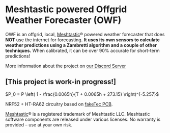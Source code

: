 # Meshtastic powered Offgrid Weather Forecaster (OWF)
OWF is an offgrid, local, [Meshtastic](https://meshtastic.org/)® powered weather forecaster that does **NOT** use the internet for forecasting. **It uses its own sensors to calculate weather predictions using a Zambretti algorithm and a couple of other techniques.**
When calibrated, it can be over 90% accurate for short-term predictions!

More information about the project on [our Discord Server](https://discord.gg/Jbdw9DENTZ)

## [This project is work-in progress!]

$P_0 = P \left( 1 - \frac{0.0065h}{T + 0.0065h + 273.15} \right)^{-5.257}$


NRF52 + HT-RA62 circuitry based on [fakeTec PCB](https://github.com/gargomoma/fakeTec_pcb).

[Meshtastic](https://meshtastic.org/)® is a registered trademark of Meshtastic LLC. Meshtastic software components are released under various licenses. No warranty is provided – use at your own risk.
